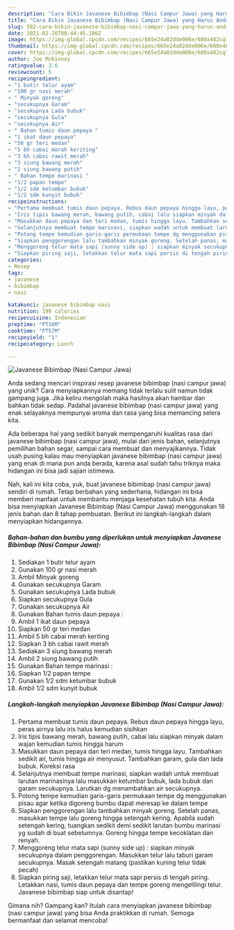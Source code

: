 ```yaml
---
description: "Cara Bikin Javanese Bibimbap (Nasi Campur Jawa) yang Harus Anda Coba"
title: "Cara Bikin Javanese Bibimbap (Nasi Campur Jawa) yang Harus Anda Coba"
slug: 582-cara-bikin-javanese-bibimbap-nasi-campur-jawa-yang-harus-anda-coba
date: 2021-02-26T08:44:45.186Z
image: https://img-global.cpcdn.com/recipes/665e24a02dde006e/680x482cq70/javanese-bibimbap-nasi-campur-jawa-foto-resep-utama.jpg
thumbnail: https://img-global.cpcdn.com/recipes/665e24a02dde006e/680x482cq70/javanese-bibimbap-nasi-campur-jawa-foto-resep-utama.jpg
cover: https://img-global.cpcdn.com/recipes/665e24a02dde006e/680x482cq70/javanese-bibimbap-nasi-campur-jawa-foto-resep-utama.jpg
author: Joe McKinney
ratingvalue: 3.6
reviewcount: 5
recipeingredient:
- "1 butir telur ayam"
- "100 gr nasi merah"
- " Minyak goreng"
- "secukupnya Garam"
- "secukupnya Lada bubuk"
- "secukupnya Gula"
- "secukupnya Air"
- " Bahan tumis daun pepaya "
- "1 ikat daun pepaya"
- "50 gr teri medan"
- "5 bh cabai merah keriting"
- "3 bh cabai rawit merah"
- "3 siung bawang merah"
- "2 siung bawang putih"
- " Bahan tempe marinasi "
- "1/2 papan tempe"
- "1/2 sdm ketumbar bubuk"
- "1/2 sdm kunyit bubuk"
recipeinstructions:
- "Pertama membuat tumis daun pepaya. Rebus daun pepaya hingga layu, peras airnya lalu iris halus kemudian sisihkan"
- "Iris tipis bawang merah, bawang putih, cabai lalu siapkan minyak dalam wajan kemudian tumis hingga harum"
- "Masukkan daun pepaya dan teri medan, tumis hingga layu. Tambahkan sedikit air, tumis hingga air menyusut. Tambahkan garam, gula dan lada bubuk. Koreksi rasa"
- "Selanjutnya membuat tempe marinasi, siapkan wadah untuk membuat larutan marinasinya lalu masukkan ketumbar bubuk, lada bubuk dan garam secukupnya. Larutkan dg menambahkan air secukupnya."
- "Potong tempe kemudian garis-garis permukaan tempe dg menggunakan pisau agar ketika digoreng bumbu dapat meresap ke dalam tempe"
- "Siapkan penggorengan lalu tambahkan minyak goreng. Setelah panas, masukkan tempe lalu goreng hingga setengah kering. Apabila sudah setengah kering, tuangkan sedikit demi sedikit larutan bumbu marinasi yg sudah di buat sebelumnya. Goreng hingga tempe kecoklatan dan renyah."
- "Menggoreng telur mata sapi (sunny side up) : siapkan minyak secukupnya dalam penggorengan. Masukkan telur lalu taburi garam secukupnya. Masak setengah matang (pastikan kuning telur tidak pecah)"
- "Siapkan piring saji, letakkan telur mata sapi persis di tengah piring. Letakkan nasi, tumis daun pepaya dan tempe goreng mengelilingi telur. Javanese bibimbap siap untuk disantap!"
categories:
- Resep
tags:
- javanese
- bibimbap
- nasi

katakunci: javanese bibimbap nasi 
nutrition: 199 calories
recipecuisine: Indonesian
preptime: "PT16M"
cooktime: "PT57M"
recipeyield: "1"
recipecategory: Lunch

---
```



![Javanese Bibimbap (Nasi Campur Jawa)](https://img-global.cpcdn.com/recipes/665e24a02dde006e/680x482cq70/javanese-bibimbap-nasi-campur-jawa-foto-resep-utama.jpg)

Anda sedang mencari inspirasi resep javanese bibimbap (nasi campur jawa) yang unik? Cara menyiapkannya memang tidak terlalu sulit namun tidak gampang juga. Jika keliru mengolah maka hasilnya akan hambar dan bahkan tidak sedap. Padahal javanese bibimbap (nasi campur jawa) yang enak selayaknya mempunyai aroma dan rasa yang bisa memancing selera kita.

Ada beberapa hal yang sedikit banyak mempengaruhi kualitas rasa dari javanese bibimbap (nasi campur jawa), mulai dari jenis bahan, selanjutnya pemilihan bahan segar, sampai cara membuat dan menyajikannya. Tidak usah pusing kalau mau menyiapkan javanese bibimbap (nasi campur jawa) yang enak di mana pun anda berada, karena asal sudah tahu triknya maka hidangan ini bisa jadi sajian istimewa.




Nah, kali ini kita coba, yuk, buat javanese bibimbap (nasi campur jawa) sendiri di rumah. Tetap berbahan yang sederhana, hidangan ini bisa memberi manfaat untuk membantu menjaga kesehatan tubuh kita. Anda bisa menyiapkan Javanese Bibimbap (Nasi Campur Jawa) menggunakan 18 jenis bahan dan 8 tahap pembuatan. Berikut ini langkah-langkah dalam menyiapkan hidangannya.

<!--inarticleads1-->

##### Bahan-bahan dan bumbu yang diperlukan untuk menyiapkan Javanese Bibimbap (Nasi Campur Jawa):

1. Sediakan 1 butir telur ayam
1. Gunakan 100 gr nasi merah
1. Ambil  Minyak goreng
1. Gunakan secukupnya Garam
1. Gunakan secukupnya Lada bubuk
1. Siapkan secukupnya Gula
1. Gunakan secukupnya Air
1. Gunakan  Bahan tumis daun pepaya :
1. Ambil 1 ikat daun pepaya
1. Siapkan 50 gr teri medan
1. Ambil 5 bh cabai merah keriting
1. Siapkan 3 bh cabai rawit merah
1. Sediakan 3 siung bawang merah
1. Ambil 2 siung bawang putih
1. Gunakan  Bahan tempe marinasi :
1. Siapkan 1/2 papan tempe
1. Gunakan 1/2 sdm ketumbar bubuk
1. Ambil 1/2 sdm kunyit bubuk




<!--inarticleads2-->

##### Langkah-langkah menyiapkan Javanese Bibimbap (Nasi Campur Jawa):

1. Pertama membuat tumis daun pepaya. Rebus daun pepaya hingga layu, peras airnya lalu iris halus kemudian sisihkan
1. Iris tipis bawang merah, bawang putih, cabai lalu siapkan minyak dalam wajan kemudian tumis hingga harum
1. Masukkan daun pepaya dan teri medan, tumis hingga layu. Tambahkan sedikit air, tumis hingga air menyusut. Tambahkan garam, gula dan lada bubuk. Koreksi rasa
1. Selanjutnya membuat tempe marinasi, siapkan wadah untuk membuat larutan marinasinya lalu masukkan ketumbar bubuk, lada bubuk dan garam secukupnya. Larutkan dg menambahkan air secukupnya.
1. Potong tempe kemudian garis-garis permukaan tempe dg menggunakan pisau agar ketika digoreng bumbu dapat meresap ke dalam tempe
1. Siapkan penggorengan lalu tambahkan minyak goreng. Setelah panas, masukkan tempe lalu goreng hingga setengah kering. Apabila sudah setengah kering, tuangkan sedikit demi sedikit larutan bumbu marinasi yg sudah di buat sebelumnya. Goreng hingga tempe kecoklatan dan renyah.
1. Menggoreng telur mata sapi (sunny side up) : siapkan minyak secukupnya dalam penggorengan. Masukkan telur lalu taburi garam secukupnya. Masak setengah matang (pastikan kuning telur tidak pecah)
1. Siapkan piring saji, letakkan telur mata sapi persis di tengah piring. Letakkan nasi, tumis daun pepaya dan tempe goreng mengelilingi telur. Javanese bibimbap siap untuk disantap!




Gimana nih? Gampang kan? Itulah cara menyiapkan javanese bibimbap (nasi campur jawa) yang bisa Anda praktikkan di rumah. Semoga bermanfaat dan selamat mencoba!
